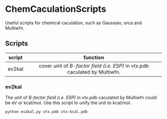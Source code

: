 # ChemCaculationScripts
Useful scripts for chemical caculation, such as Gaussian, orca and Multiwfn.

## Scripts
script | function
:-: | :-:
ev2kal | cover uint of *B-factor field (i.e. ESP)* in vtx.pdb caculated by Multiwfn.

### ev2kal
The unit of *B-factor field (i.e. ESP)* in vtx.pdb caculated by Multiwfn could be eV or kcal/mol. Use this script to unify the unit to kcal/mol.

`python ev2kal.py vtx.pdb vtx-kcal.pdb`